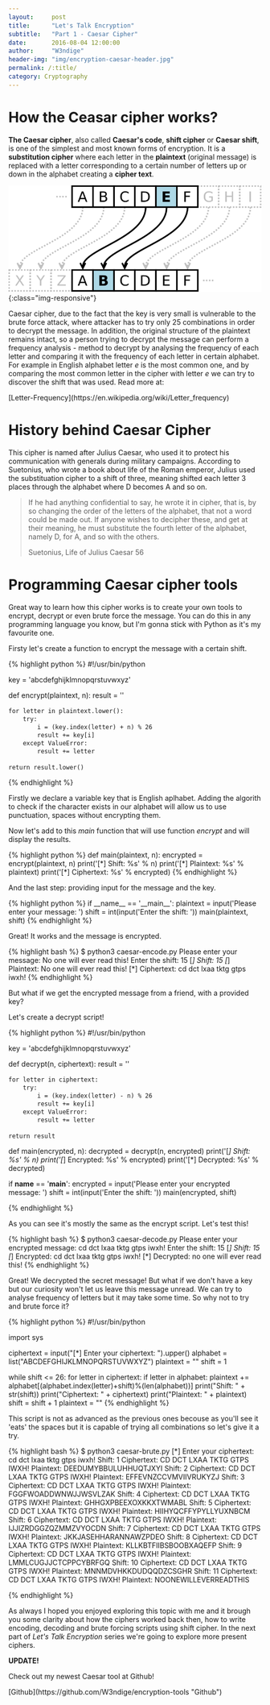 ```yaml
---
layout:     post
title:      "Let's Talk Encryption"
subtitle:   "Part 1 - Caesar Cipher"
date:       2016-08-04 12:00:00
author:     "W3ndige"
header-img: "img/encryption-caesar-header.jpg"
permalink: /:title/
category: Cryptography
---
```

<h1>How the Ceasar cipher works?</h1>
<p><b>The Caesar cipher</b>, also called <b>Caesar's code</b>, <b>shift cipher</b> or <b>Caesar shift</b>, is one of the simplest and most known forms of encryption. It is a <b>substitution cipher</b> where each letter in the <b>plaintext</b> (original message) is replaced with a letter corresponding to a certain number of letters up or down in the alphabet creating a <b>cipher text</b>. </p>

![caesar-shift](/img/encryption-caesar/Caesar-cipher-shift.png){:class="img-responsive"}

<p>Caesar cipher, due to the fact that the key is very small is vulnerable to the brute force attack, where attacker has to try only 25 combinations in order to decrypt the message. In addition, the original structure of the plaintext remains intact, so a person trying to decrypt the message can perform a frequency analysis - method to decrypt by analysing the frequency of each letter and comparing it with the frequency of each letter in certain alphabet. For example in English alphabet letter <i>e</i> is the most common one, and by comparing the most common letter in the cipher with letter <i>e</i> we can try to discover the shift that was used. Read more at: </p>
[Letter-Frequency](https://en.wikipedia.org/wiki/Letter_frequency)


<h1>History behind Caesar Cipher</h1>
<p>This cipher is named after Julius Caesar, who used it to protect his communication with generals during military campaigns. According to Suetonius, who wrote a book about life of the Roman emperor, Julius used the substituation cipher to a shift of three, meaning shifted each letter 3 places through the alphabet where D becomes A and so on.</p>

<p><blockquote>If he had anything confidential to say, he wrote it in cipher, that is, by so changing the order of the letters of the alphabet, that not a word could be made out. If anyone wishes to decipher these, and get at their meaning, he must substitute the fourth letter of the alphabet, namely D, for A, and so with the others.
<p>Suetonius, Life of Julius Caesar 56</p>
</blockquote></p>

<h1>Programming Caesar cipher tools</h1>
<p>Great way to learn how this cipher works is to create your own tools to encrypt, decrypt or even brute force the message. You can do this in any programming language you know, but I'm gonna stick with Python as it's my favourite one.</p>
<p>Firsty let's create a function to encrypt the message with a certain shift.</p>
{% highlight python %}
#!/usr/bin/python

key = 'abcdefghijklmnopqrstuvwxyz'

def encrypt(plaintext, n):
    result = ''

    for letter in plaintext.lower():
        try:
            i = (key.index(letter) + n) % 26
            result += key[i]
        except ValueError:
            result += letter

    return result.lower()
{% endhighlight %}
<p>Firstly we declare a variable key that is English aplhabet. Adding the algorith to check if the character exists in our alphabet will allow us to use punctuation, spaces without encrypting them.</p>
<p>Now let's add to this <i>main</i> function that will use function <i>encrypt</i> and will display the results.</p>
{% highlight python %}
def main(plaintext, n):
    encrypted = encrypt(plaintext, n)
    print('[*] Shift: %s' % n)
    print('[*] Plaintext: %s' % plaintext)
    print('[*] Ciphertext: %s' % encrypted)
{% endhighlight %}
<p>And the last step: providing input for the message and the key.</p>
{% highlight python %}
if __name__ == '__main__':
    plaintext = input('Please enter your message: ')
    shift = int(input('Enter the shift: '))
    main(plaintext, shift)
{% endhighlight %}

<p>Great! It works and the message is encrypted. </p>

{% highlight bash %}
$ python3 caesar-encode.py
Please enter your message: No one will ever read this!
Enter the shift: 15
[*] Shift: 15
[*] Plaintext: No one will ever read this!
[*] Ciphertext: cd dct lxaa tktg gtps iwxh!
{% endhighlight %}

<p>But what if we get the encrypted message from a friend, with a provided key? </p>
<p>Let's create a decrypt script!</p>

{% highlight python %}
#!/usr/bin/python

key = 'abcdefghijklmnopqrstuvwxyz'

def decrypt(n, ciphertext):
    result = ''

    for letter in ciphertext:
        try:
            i = (key.index(letter) - n) % 26
            result += key[i]
        except ValueError:
            result += letter

    return result

def main(encrypted, n):
    decrypted = decrypt(n, encrypted)
    print('[*] Shift: %s' % n)
    print('[*] Encrypted: %s' % encrypted)
    print('[*] Decrypted: %s' % decrypted)


if __name__ == '__main__':
    encrypted = input('Please enter your encrypted message: ')
    shift = int(input('Enter the shift: '))
    main(encrypted, shift)

{% endhighlight %}


<p>As you can see it's mostly the same as the encrypt script. Let's test this!</p>

{% highlight bash %}
$ python3 caesar-decode.py
Please enter your encrypted message: cd dct lxaa tktg gtps iwxh!
Enter the shift: 15
[*] Shift: 15
[*] Encrypted: cd dct lxaa tktg gtps iwxh!
[*] Decrypted: no one will ever read this!
{% endhighlight %}

<p>Great! We decrypted the secret message! But what if we don't have a key but our curiosity won't let us leave this message unread. We can try to analyse frequency of letters but it may take some time. So why not to try and brute force it?</p>

{% highlight python %}
#!/usr/bin/python

import sys

ciphertext = input("[*] Enter your ciphertext: ").upper()
alphabet = list("ABCDEFGHIJKLMNOPQRSTUVWXYZ")
plaintext = ""
shift = 1

while shift <= 26:
 for letter in ciphertext:
  if letter in alphabet:
   plaintext += alphabet[(alphabet.index(letter)+shift)%(len(alphabet))]
 print("Shift: " + str(shift))
 print("Ciphertext: " + ciphertext)
 print("Plaintext: " + plaintext)
 shift = shift + 1
 plaintext = ""
{% endhighlight %}

<p>This script is not as advanced as the previous ones becouse as you'll see it 'eats' the spaces but it is capable of trying all combinations so let's give it a try.</p>

{% highlight bash %}
$ python3 caesar-brute.py
[*] Enter your ciphertext: cd dct lxaa tktg gtps iwxh!
Shift: 1
Ciphertext: CD DCT LXAA TKTG GTPS IWXH!
Plaintext: DEEDUMYBBULUHHUQTJXYI
Shift: 2
Ciphertext: CD DCT LXAA TKTG GTPS IWXH!
Plaintext: EFFEVNZCCVMVIIVRUKYZJ
Shift: 3
Ciphertext: CD DCT LXAA TKTG GTPS IWXH!
Plaintext: FGGFWOADDWNWJJWSVLZAK
Shift: 4
Ciphertext: CD DCT LXAA TKTG GTPS IWXH!
Plaintext: GHHGXPBEEXOXKKXTWMABL
Shift: 5
Ciphertext: CD DCT LXAA TKTG GTPS IWXH!
Plaintext: HIIHYQCFFYPYLLYUXNBCM
Shift: 6
Ciphertext: CD DCT LXAA TKTG GTPS IWXH!
Plaintext: IJJIZRDGGZQZMMZVYOCDN
Shift: 7
Ciphertext: CD DCT LXAA TKTG GTPS IWXH!
Plaintext: JKKJASEHHARANNAWZPDEO
Shift: 8
Ciphertext: CD DCT LXAA TKTG GTPS IWXH!
Plaintext: KLLKBTFIIBSBOOBXAQEFP
Shift: 9
Ciphertext: CD DCT LXAA TKTG GTPS IWXH!
Plaintext: LMMLCUGJJCTCPPCYBRFGQ
Shift: 10
Ciphertext: CD DCT LXAA TKTG GTPS IWXH!
Plaintext: MNNMDVHKKDUDQQDZCSGHR
Shift: 11
Ciphertext: CD DCT LXAA TKTG GTPS IWXH!
Plaintext: NOONEWILLEVERREADTHIS

{% endhighlight %}


<p>As always I hoped you enjoyed exploring this topic with me and it brough you some clarity about how the ciphers worked back then, how to write encoding, decoding and brute forcing scripts using shift cipher. In the next part of <i>Let's Talk Encryption</i> series we're going to explore more present ciphers.</p>

<p><b>UPDATE!</b></p>
<p>Check out my newest Caesar tool at Github!</p>
[Github](https://github.com/W3ndige/encryption-tools "Github")
